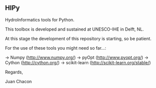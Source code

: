 HIPy
---------

HydroInformatics tools for Python.

This toolbox is developed and sustained at UNESCO-IHE in Delft, NL.

At this stage the development of this repository is starting, so be patient.

For the use of these tools you might need so far...:

  -> Numpy (http://www.numpy.org/)
  -> pyOpt (http://www.pyopt.org/)
  -> Cython (http://cython.org/)
  -> scikit-learn (http://scikit-learn.org/stable/)

Regards,

Juan Chacon

